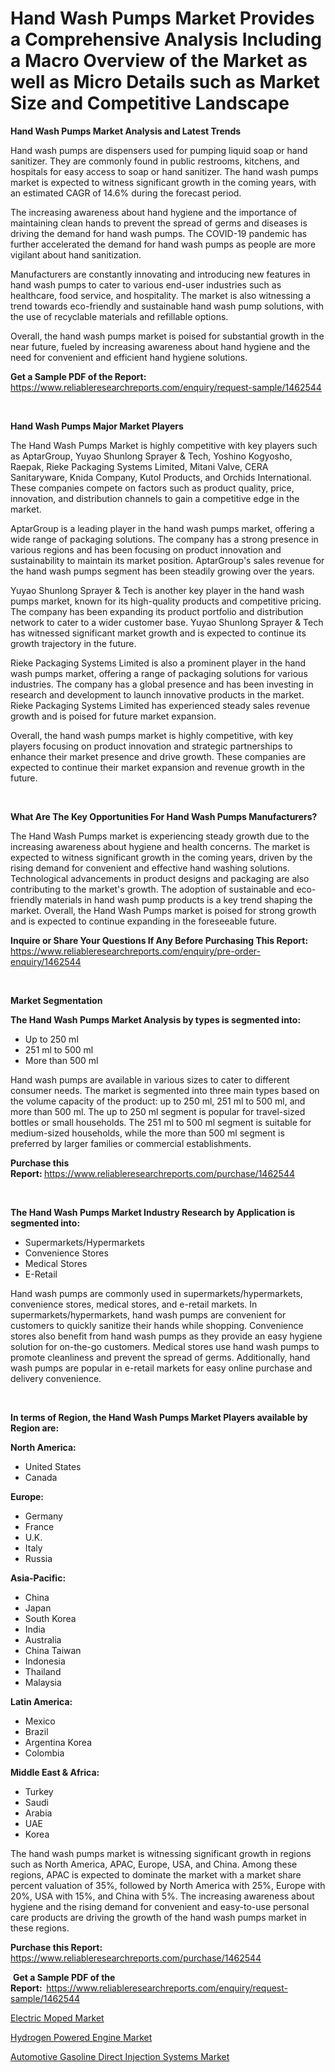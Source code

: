 <p><h1>Hand Wash Pumps Market Provides a Comprehensive Analysis Including a Macro Overview of the Market as well as Micro Details such as Market Size and Competitive Landscape</h1></p><p><strong>Hand Wash Pumps Market Analysis and Latest Trends</strong></p>
<p><p>Hand wash pumps are dispensers used for pumping liquid soap or hand sanitizer. They are commonly found in public restrooms, kitchens, and hospitals for easy access to soap or hand sanitizer. The hand wash pumps market is expected to witness significant growth in the coming years, with an estimated CAGR of 14.6% during the forecast period.</p><p>The increasing awareness about hand hygiene and the importance of maintaining clean hands to prevent the spread of germs and diseases is driving the demand for hand wash pumps. The COVID-19 pandemic has further accelerated the demand for hand wash pumps as people are more vigilant about hand sanitization.</p><p>Manufacturers are constantly innovating and introducing new features in hand wash pumps to cater to various end-user industries such as healthcare, food service, and hospitality. The market is also witnessing a trend towards eco-friendly and sustainable hand wash pump solutions, with the use of recyclable materials and refillable options.</p><p>Overall, the hand wash pumps market is poised for substantial growth in the near future, fueled by increasing awareness about hand hygiene and the need for convenient and efficient hand hygiene solutions.</p></p>
<p><strong>Get a Sample PDF of the Report:&nbsp;</strong> <a href="https://www.reliableresearchreports.com/enquiry/request-sample/1462544">https://www.reliableresearchreports.com/enquiry/request-sample/1462544</a></p>
<p>&nbsp;</p>
<p><strong>Hand Wash Pumps Major Market Players</strong></p>
<p><p>The Hand Wash Pumps Market is highly competitive with key players such as AptarGroup, Yuyao Shunlong Sprayer & Tech, Yoshino Kogyosho, Raepak, Rieke Packaging Systems Limited, Mitani Valve, CERA Sanitaryware, Knida Company, Kutol Products, and Orchids International. These companies compete on factors such as product quality, price, innovation, and distribution channels to gain a competitive edge in the market.</p><p>AptarGroup is a leading player in the hand wash pumps market, offering a wide range of packaging solutions. The company has a strong presence in various regions and has been focusing on product innovation and sustainability to maintain its market position. AptarGroup's sales revenue for the hand wash pumps segment has been steadily growing over the years.</p><p>Yuyao Shunlong Sprayer & Tech is another key player in the hand wash pumps market, known for its high-quality products and competitive pricing. The company has been expanding its product portfolio and distribution network to cater to a wider customer base. Yuyao Shunlong Sprayer & Tech has witnessed significant market growth and is expected to continue its growth trajectory in the future.</p><p>Rieke Packaging Systems Limited is also a prominent player in the hand wash pumps market, offering a range of packaging solutions for various industries. The company has a global presence and has been investing in research and development to launch innovative products in the market. Rieke Packaging Systems Limited has experienced steady sales revenue growth and is poised for future market expansion.</p><p>Overall, the hand wash pumps market is highly competitive, with key players focusing on product innovation and strategic partnerships to enhance their market presence and drive growth. These companies are expected to continue their market expansion and revenue growth in the future.</p></p>
<p>&nbsp;</p>
<p><strong>What Are The Key Opportunities For Hand Wash Pumps Manufacturers?</strong></p>
<p><p>The Hand Wash Pumps market is experiencing steady growth due to the increasing awareness about hygiene and health concerns. The market is expected to witness significant growth in the coming years, driven by the rising demand for convenient and effective hand washing solutions. Technological advancements in product designs and packaging are also contributing to the market's growth. The adoption of sustainable and eco-friendly materials in hand wash pump products is a key trend shaping the market. Overall, the Hand Wash Pumps market is poised for strong growth and is expected to continue expanding in the foreseeable future.</p></p>
<p><strong>Inquire or Share Your Questions If Any Before Purchasing This Report:</strong> <a href="https://www.reliableresearchreports.com/enquiry/pre-order-enquiry/1462544">https://www.reliableresearchreports.com/enquiry/pre-order-enquiry/1462544</a></p>
<p>&nbsp;</p>
<p><strong>Market Segmentation</strong></p>
<p><strong>The Hand Wash Pumps Market Analysis by types is segmented into:</strong></p>
<p><ul><li>Up to 250 ml</li><li>251 ml to 500 ml</li><li>More than 500 ml</li></ul></p>
<p><p>Hand wash pumps are available in various sizes to cater to different consumer needs. The market is segmented into three main types based on the volume capacity of the product: up to 250 ml, 251 ml to 500 ml, and more than 500 ml. The up to 250 ml segment is popular for travel-sized bottles or small households. The 251 ml to 500 ml segment is suitable for medium-sized households, while the more than 500 ml segment is preferred by larger families or commercial establishments.</p></p>
<p><strong>Purchase this Report:&nbsp;</strong><a href="https://www.reliableresearchreports.com/purchase/1462544">https://www.reliableresearchreports.com/purchase/1462544</a></p>
<p>&nbsp;</p>
<p><strong>The Hand Wash Pumps Market Industry Research by Application is segmented into:</strong></p>
<p><ul><li>Supermarkets/Hypermarkets</li><li>Convenience Stores</li><li>Medical Stores</li><li>E-Retail</li></ul></p>
<p><p>Hand wash pumps are commonly used in supermarkets/hypermarkets, convenience stores, medical stores, and e-retail markets. In supermarkets/hypermarkets, hand wash pumps are convenient for customers to quickly sanitize their hands while shopping. Convenience stores also benefit from hand wash pumps as they provide an easy hygiene solution for on-the-go customers. Medical stores use hand wash pumps to promote cleanliness and prevent the spread of germs. Additionally, hand wash pumps are popular in e-retail markets for easy online purchase and delivery convenience.</p></p>
<p>&nbsp;</p>
<p><strong>In terms of Region, the Hand Wash Pumps Market Players available by Region are:</strong></p>
<p>
    <p> <strong> North America: </strong>
        <ul>
            <li>United States</li>
            <li>Canada</li>
        </ul>
        </p> 
    <p> <strong> Europe: </strong>
        <ul>
            <li>Germany</li>
            <li>France</li>
            <li>U.K.</li>
            <li>Italy</li>
            <li>Russia</li>
        </ul>
        </p> 
    <p> <strong> Asia-Pacific: </strong>
        <ul>
            <li>China</li>
            <li>Japan</li>
            <li>South Korea</li>
            <li>India</li>
            <li>Australia</li>
            <li>China Taiwan</li>
            <li>Indonesia</li>
            <li>Thailand</li>
            <li>Malaysia</li>
        </ul>
        </p> 
    <p> <strong> Latin America: </strong>
        <ul>
            <li>Mexico</li>
            <li>Brazil</li>
            <li>Argentina Korea</li>
            <li>Colombia</li>
        </ul>
        </p> 
    <p> <strong> Middle East & Africa: </strong>
        <ul>
            <li>Turkey</li>
            <li>Saudi</li>
            <li>Arabia</li>
            <li>UAE</li>
            <li>Korea</li>
        </ul>
    </p>
    </p>
<p><p>The hand wash pumps market is witnessing significant growth in regions such as North America, APAC, Europe, USA, and China. Among these regions, APAC is expected to dominate the market with a market share percent valuation of 35%, followed by North America with 25%, Europe with 20%, USA with 15%, and China with 5%. The increasing awareness about hygiene and the rising demand for convenient and easy-to-use personal care products are driving the growth of the hand wash pumps market in these regions.</p></p>
<p><strong>Purchase this Report: </strong><a href="https://www.reliableresearchreports.com/purchase/1462544">https://www.reliableresearchreports.com/purchase/1462544</a></p>
<p>&nbsp;<strong>Get a Sample PDF of the Report:&nbsp;&nbsp;</strong><a href="https://www.reliableresearchreports.com/enquiry/request-sample/1462544">https://www.reliableresearchreports.com/enquiry/request-sample/1462544</a></p>
<p><strong></strong></p>
<p><p><a href="https://simplistic-meeting-7ee.notion.site/Electric-Moped-Market-Growth-Market-Trends-COVID-19-Impact-and-Forecasts-for-period-from-2024-2-d6695aa989864d98ae51baffdd0573d2">Electric Moped Market</a></p><p><a href="https://skillful-vermicelli-b89.notion.site/Hydrogen-Powered-Engine-Market-Share-Market-New-Trends-Analysis-Report-By-Type-By-Application-By-5532b777ba62430387e1cc5b7dfa65fa">Hydrogen Powered Engine Market</a></p><p><a href="https://eight-handstand-8fb.notion.site/Automotive-Gasoline-Direct-Injection-Systems-Market-Research-Report-Unlocks-Analysis-on-the-Market-F-1ab3b55ed7bb4bde8338acad17a9ef70">Automotive Gasoline Direct Injection Systems Market</a></p></p>